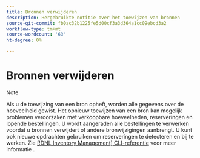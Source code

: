 ```yaml
---
title: Bronnen verwijderen
description: Hergebruikte notitie over het toewijzen van bronnen
source-git-commit: fb0ac32b1225fe5d00cf3a3d364a1cc09ebcd3a2
workflow-type: tm+mt
source-wordcount: '63'
ht-degree: 0%

---
```


# Bronnen verwijderen

>[!NOTE]
>
>Als u de toewijzing van een bron opheft, worden alle gegevens over de hoeveelheid gewist. Het opnieuw toewijzen van een bron kan mogelijk problemen veroorzaken met verkoopbare hoeveelheden, reserveringen en lopende bestellingen. U wordt aangeraden alle bestellingen te verwerken voordat u bronnen verwijdert of andere bronwijzigingen aanbrengt. U kunt ook nieuwe opdrachten gebruiken om reserveringen te detecteren en bij te werken. Zie [[!DNL Inventory Management] CLI-referentie](../inventory-management/cli.md) voor meer informatie .
